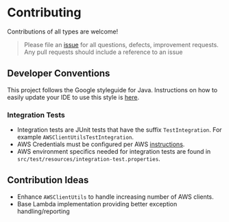 # Contributing
Contributions of all types are welcome!  

> Please file an [issue](https://github.com/Force66/aws-commons/issues) for all questions, defects, improvement requests.
> Any pull requests should include a reference to an issue

## Developer Conventions
This project follows the Google styleguide for Java. Instructions on how to easily update your IDE to use this style is 
[here](https://github.com/HPI-Information-Systems/Metanome/wiki/Installing-the-google-styleguide-settings-in-intellij-and-eclipse).

### Integration Tests
* Integration tests are JUnit tests that have the suffix `TestIntegration`. For example `AWSClientUtilsTestIntegration`.
* AWS Credentials must be configured per AWS [instructions](http://docs.aws.amazon.com/cli/latest/userguide/cli-config-files.html).
* AWS environment specifics needed for integration tests are found in `src/test/resources/integration-test.properties`.

## Contribution Ideas
* Enhance `AWSClientUtils` to handle increasing number of AWS clients.
* Base Lambda implementation providing better exception handling/reporting